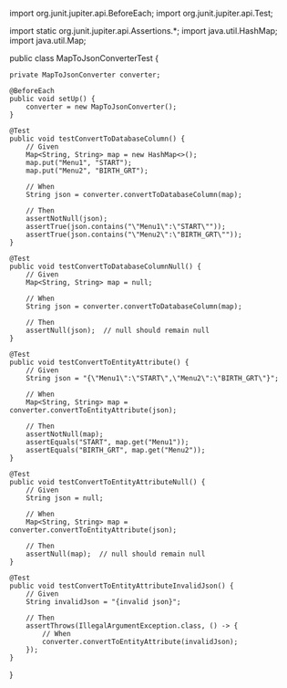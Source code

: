 import org.junit.jupiter.api.BeforeEach;
import org.junit.jupiter.api.Test;

import static org.junit.jupiter.api.Assertions.*;
import java.util.HashMap;
import java.util.Map;

public class MapToJsonConverterTest {

    private MapToJsonConverter converter;

    @BeforeEach
    public void setUp() {
        converter = new MapToJsonConverter();
    }

    @Test
    public void testConvertToDatabaseColumn() {
        // Given
        Map<String, String> map = new HashMap<>();
        map.put("Menu1", "START");
        map.put("Menu2", "BIRTH_GRT");

        // When
        String json = converter.convertToDatabaseColumn(map);

        // Then
        assertNotNull(json);
        assertTrue(json.contains("\"Menu1\":\"START\""));
        assertTrue(json.contains("\"Menu2\":\"BIRTH_GRT\""));
    }

    @Test
    public void testConvertToDatabaseColumnNull() {
        // Given
        Map<String, String> map = null;

        // When
        String json = converter.convertToDatabaseColumn(map);

        // Then
        assertNull(json);  // null should remain null
    }

    @Test
    public void testConvertToEntityAttribute() {
        // Given
        String json = "{\"Menu1\":\"START\",\"Menu2\":\"BIRTH_GRT\"}";

        // When
        Map<String, String> map = converter.convertToEntityAttribute(json);

        // Then
        assertNotNull(map);
        assertEquals("START", map.get("Menu1"));
        assertEquals("BIRTH_GRT", map.get("Menu2"));
    }

    @Test
    public void testConvertToEntityAttributeNull() {
        // Given
        String json = null;

        // When
        Map<String, String> map = converter.convertToEntityAttribute(json);

        // Then
        assertNull(map);  // null should remain null
    }

    @Test
    public void testConvertToEntityAttributeInvalidJson() {
        // Given
        String invalidJson = "{invalid json}";

        // Then
        assertThrows(IllegalArgumentException.class, () -> {
            // When
            converter.convertToEntityAttribute(invalidJson);
        });
    }
}
